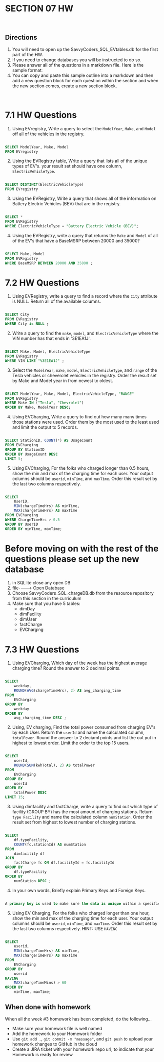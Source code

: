 
# SECTION 07 HW 
<br>

## Directions 
1. You will need to open up the SavvyCoders_SQL_EVtables.db for the first part of the HW.
2. If you need to change databases you will be instructed to do so. 
3. Please answer all of the questions in a markdown file. Here is the sample format: 
4. You can copy and paste this sample outline into a markdown and then add a new question block for each question within the section and when the new section comes, create a new section block. 
 

<br>

# 7.1 HW Questions 


1. Using EVregistry, Write a query to select the `ModelYear`, `Make`, and `Model` off all of the vehicles in the registry.
```SQL

SELECT ModelYear, Make, Model
FROM EVregistry

```
2. Using the EVRegistry table, Write a query that lists all of the unique types of EV's. your result set should have one column, `ElectricVehicleType`. 
```SQL

SELECT DISTINCT(ElectricVehicleType)
FROM EVregistry

```
3. Using the EVRegistry, Write a query that shows all of the information on Battery Electric Vehicles (BEV) that are in the registry.
```SQL

SELECT *
FROM EVRegistry
WHERE ElectricVehicleType = "Battery Electric Vehicle (BEV)";

``` 
4. Using the EVRegistry, write a query that returns the `Make` and `Model` of all of the EV's that have a BaseMSRP between 20000 and 35000?
```SQL

SELECT Make, Model
FROM EVRegistry
WHERE BaseMSRP BETWEEN 20000 AND 35000 ;

```  


# 7.2 HW Questions 

1. Using EVRegistry, write a query to find a record  where the `City` attribute is NULL. Return all of the available columns. 
```SQL

SELECT City
FROM EVRegistry
WHERE City is NULL ;

``` 
2. Write a query to find the `make`, `model`, and `ElectricVehicleType` where the VIN number has  that ends in '3E1EA1J'.
```SQL

SELECT Make, Model, ElectricVehicleType
FROM EVRegistry
WHERE VIN LIKE "%3E1EA1J" ;

``` 
3. Select the `ModelYear`, `make`, `model`, `ElectricVehicleType`, and `range` of the Tesla vehicles or cheverolet vehicles in the registry. Order the result set by Make and Model year in from newest to oldest.
```SQL

SELECT ModelYear, Make, Model, ElectricVehicleType, "RANGE"
FROM EVRegistry
WHERE Make IN ("Tesla", "Chevrolet")
ORDER BY Make, ModelYear DESC;

```  
4. Using EVCharging, Write a query to find out how many many times those stations were used. Order them by the most used to the least used and limit the output to 5 records.
```SQL

SELECT StationID, COUNT(*) AS UsageCount
FROM EVCharging
GROUP BY StationID
ORDER BY UsageCount DESC
LIMIT 5;

```  
5.  Using EVCharging, For the folks who charged longer than 0.5 hours, show the min and max of the charging time for each user. Your output columns should be `userid`, `minTime`, and `maxTime`. Order this result set by the last two columns respectively. 
```SQL

SELECT 
    UserID,
    MIN(chargeTimeHrs) AS minTime,
    MAX(chargeTimeHrs) AS maxTime
FROM EVCharging
WHERE ChargeTimeHrs > 0.5
GROUP BY UserID
ORDER BY minTime, maxTime;

``` 


# Before moving on with the rest of the questions please set up the new database
1. in SQLlite close any open DB
2. file----> Open Database
3. Choose SavvyCoders_SQL_chargeDB.db from the resource repository from this section in the curriculum
4. Make sure that you have 5 tables: 
    - dimDay 
    - dimFacility
    - dimUser
    - factCharge
    - EVCharging


# 7.3 HW Questions

1. Using EVCharging, Which day of the week has the highest average charging time? Round the answer to 2 decimal points.
```SQL

SELECT
    weekday,
    ROUND(AVG(chargeTimeHrs), 2) AS avg_charging_time
FROM
    EVCharging
GROUP BY
    weekday
ORDER BY
    avg_charging_time DESC ;

``` 
2. Using, EV charging, Find the total power consumed from charging EV's by each User. Return the `userId` and name the calculated column, `totalPower`. Round the answer to 2 deciaml points and list the out put in highest to lowest order. Limit the order to the top 15 users. 
```SQL

SELECT
    userId,
    ROUND(SUM(kwhTotal), 2) AS totalPower
FROM
    EVCharging
GROUP BY
    userId
ORDER BY
    totalPower DESC
LIMIT 15;

``` 
3. Using dimfacility and factCharge, write a query to find out which type of facility (GROUP BY) has the most amount of charging stations. Return `type Facility` and name the calculated column `numStation`. Order the result set from highest to lowest number of charging stations. 
```SQL

SELECT
    df.typeFacility,
    COUNT(fc.stationId) AS numStation
FROM
    dimfacility df
JOIN
    factCharge fc ON df.facilityId = fc.facilityId
GROUP BY
    df.typeFacility
ORDER BY
    numStation DESC ;

```  
4. In your own words, Briefly explain Primary Keys and Foreign Keys. 
```SQL

A primary key is used to make sure the data is unique within a specific colummn. A foreign key is a column or a group of columns that provides a link between data in different tables.

``` 
5. Using EV Charging, For the folks who charged longer than one hour, show the min and max of the charging time for each user. Your output columns should be `userid`, `minTime`, and `maxTime`. Order this result set by the last two columns respectively. HINT: USE `HAVING`
```SQL

SELECT
    userid,
    MIN(chargeTimeHrs) AS minTime,
    MAX(chargeTimeHrs) AS maxTime
FROM
    EVCharging
GROUP BY
    userid
HAVING
    MAX(chargeTimeMins) > 60
ORDER BY
    minTime, maxTime;

``` 

## When done with homework

When all the week #3 homework has been completed, do the following...

- Make sure your homework file is well named
- Add the homework to your Homework folder
- Use  `git add .`, `git commit -m "message"`, and `git push` to upload your homework changes to GitHub in the cloud
- Create a JIRA ticket with your homework repo url, to indicate that your Homework is ready for review
